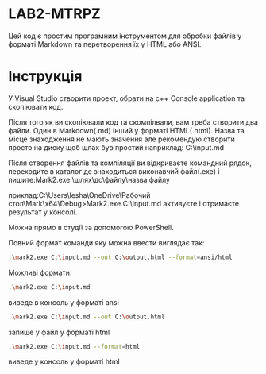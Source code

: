 # LAB2-MTRPZ

Цей код є простим програмним інструментом для обробки файлів у форматі Markdown та перетворення їх у HTML або ANSI.

# Інструкція

У Visual Studio створити проект, обрати на с++ Сonsole application та скопіювати код.

Після того як ви скопіювали код та скомпілвали, вам треба створити два файли. Один в Markdown(.md) інший у форматі HTML(.html).
Назва та місце знаходження не мають значення але рекомендую створити просто на диску щоб шлах був простий наприклад: C:\input.md

Після створення файлів та компіляції ви відкриваєте командний рядок,
переходите в каталог де знаходиться виконавчий файл(.exe) і пишите:Mark2.exe \шлях\до\файлу\назва файлу 

приклад:C:\Users\lesha\OneDrive\Рабочий стол\Mark\x64\Debug>Mark2.exe C:\input.md
активуєте і отримаєте результат у консолі.

Можна прямо в студії за допомогою PowerShell.

Повний формат команди яку можна ввести виглядає так:

```bash
.\mark2.exe C:\input.md --out C:\output.html --format=ansi/html
```
Можливі формати:
```bash
.\mark2.exe C:\input.md
```
виведе в консоль у форматі ansi

```bash
.\mark2.exe C:\input.md --out C:\output.html
```
запише у файл у форматі html

```bash
.\mark2.exe C:\input.md --format=html
```
виведе у консоль у форматі html
